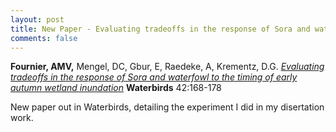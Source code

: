 ```yaml
---
layout: post
title: New Paper - Evaluating tradeoffs in the response of Sora and waterfowl to the timing of early autumn wetland inundation
comments: false
---
```





**Fournier, AMV,** Mengel, DC, Gbur, E, Raedeke, A, Krementz, D.G. [*Evaluating tradeoffs in the response of Sora and waterfowl to the timing of early autumn wetland inundation*](https://github.com/aurielfournier/aurielfournier.github.io/blob/master/_pdfs/Fournier_et_al_2019_Waterbirds.pdf) **Waterbirds** 42:168-178

New paper out in Waterbirds, detailing the experiment I did in my disertation work. 

